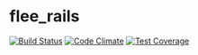 # flee_rails

[![Build Status](https://travis-ci.org/obfuscoder/flee_rails.svg?branch=master)](https://travis-ci.org/obfuscoder/flee_rails)
[![Code Climate](https://codeclimate.com/github/obfuscoder/flee_rails/badges/gpa.svg)](https://codeclimate.com/github/obfuscoder/flee_rails)
[![Test Coverage](https://codeclimate.com/github/obfuscoder/flee_rails/badges/coverage.svg)](https://codeclimate.com/github/obfuscoder/flee_rails)
